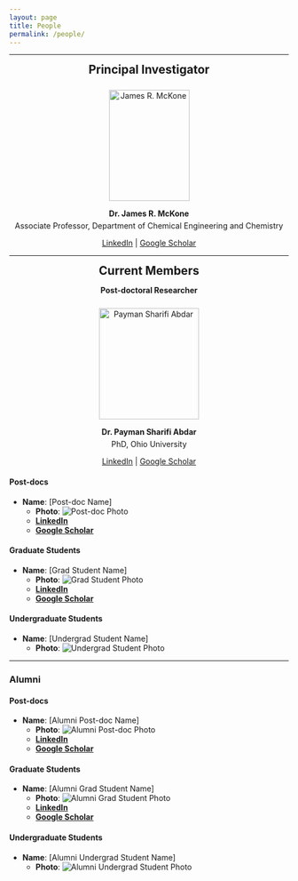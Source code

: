 ```yaml
---
layout: page
title: People
permalink: /people/
---
```


---

<div style="text-align: center;">
  <p><strong style="font-size: 1.5em;">Principal Investigator</strong></p>
  
  <p><img src="https://raw.githubusercontent.com/Advay2803/advay2803.github.io/master/assets/img/James.jpg" alt="James R. McKone" style="width: 145px; height: 200px; margin-top: 10px;"></p>
  
  <p style="margin-bottom: 5px;"><strong>Dr. James R. McKone</strong></p>
  
  <p style="margin-top: 5px;">Associate Professor, Department of Chemical Engineering and Chemistry</p>
  
  <p>
    <a href="https://linkedin.com/in/pi_linkedin">LinkedIn</a> | 
    <a href="https://scholar.google.com/citations?user=pi_scholar_id">Google Scholar</a>
  </p>
</div>

---

<div style="text-align: center;">
  <p><strong style="font-size: 1.5em;">Current Members</strong></p>
</div>

<div style="text-align: center;">
  <p><strong style="font-size: 1em;">Post-doctoral Researcher</strong></p>

  <p><img src="https://raw.githubusercontent.com/Advay2803/advay2803.github.io/master/assets/img/Payman.jpeg" alt="Payman Sharifi Abdar" style="width: 180px; height: 200px; margin-top: 10px;"></p>
  
  <p style="margin-bottom: 5px;"><strong>Dr. Payman Sharifi Abdar</strong></p>
  
  <p style="margin-top: 5px;">PhD, Ohio University</p>
  
  <p>
    <a href="https://linkedin.com/in/postdoc_linkedin">LinkedIn</a> | 
    <a href="https://scholar.google.com/citations?user=postdoc_scholar_id">Google Scholar</a>
  </p>
</div>

  
#### Post-docs
- **Name**: [Post-doc Name]
  - **Photo**: ![Post-doc Photo](link_to_postdoc_photo.jpg)
  - **[LinkedIn](https://linkedin.com/in/postdoc_linkedin)**
  - **[Google Scholar](https://scholar.google.com/citations?user=postdoc_scholar_id)**

#### Graduate Students
- **Name**: [Grad Student Name]
  - **Photo**: ![Grad Student Photo](link_to_grad_student_photo.jpg)
  - **[LinkedIn](https://linkedin.com/in/grad_student_linkedin)**
  - **[Google Scholar](https://scholar.google.com/citations?user=grad_student_scholar_id)**

#### Undergraduate Students
- **Name**: [Undergrad Student Name]
  - **Photo**: ![Undergrad Student Photo](link_to_undergrad_student_photo.jpg)

---

### Alumni

#### Post-docs
- **Name**: [Alumni Post-doc Name]
  - **Photo**: ![Alumni Post-doc Photo](link_to_alumni_postdoc_photo.jpg)
  - **[LinkedIn](https://linkedin.com/in/alumni_postdoc_linkedin)**
  - **[Google Scholar](https://scholar.google.com/citations?user=alumni_postdoc_scholar_id)**

#### Graduate Students
- **Name**: [Alumni Grad Student Name]
  - **Photo**: ![Alumni Grad Student Photo](link_to_alumni_grad_student_photo.jpg)
  - **[LinkedIn](https://linkedin.com/in/alumni_grad_student_linkedin)**
  - **[Google Scholar](https://scholar.google.com/citations?user=alumni_grad_student_scholar_id)**

#### Undergraduate Students
- **Name**: [Alumni Undergrad Student Name]
  - **Photo**: ![Alumni Undergrad Student Photo](link_to_alumni_undergrad_student_photo.jpg)
